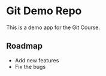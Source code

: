 # Git Demo Repo
This is a demo app for the Git Course.


## Roadmap
 * Add new features
 * Fix the bugs